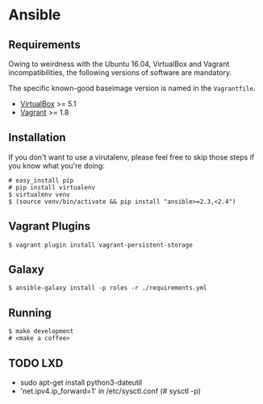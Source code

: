 # Ansible

## Requirements

Owing to weirdness with the Ubuntu 16.04, VirtualBox and Vagrant
incompatibilities, the following versions of software are mandatory.

The specific known-good baseimage version is named in the `Vagrantfile`.

  - [VirtualBox](https://www.virtualbox.org/wiki/Downloads) >= 5.1
  - [Vagrant](https://www.vagrantup.com/downloads.html) >= 1.8

## Installation

If you don't want to use a virutalenv, please feel free to skip those steps if
you know what you're doing:

    # easy_install pip
    # pip install virtualenv
    $ virtualenv venv
    $ (source venv/bin/activate && pip install "ansible>=2.3,<2.4")

## Vagrant Plugins

    $ vagrant plugin install vagrant-persistent-storage

## Galaxy

    $ ansible-galaxy install -p roles -r ./requirements.yml

## Running

    $ make development
    # <make a coffee>

## TODO LXD

 * sudo apt-get install python3-dateutil
 * 'net.ipv4.ip_forward=1' in /etc/sysctl.conf (# sysctl -p)
